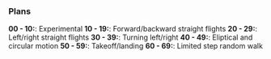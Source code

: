 ### Plans

**00 - 10:**: Experimental
**10 - 19:**: Forward/backward straight flights
**20 - 29:**: Left/right straight flights
**30 - 39:**: Turning left/right
**40 - 49:**: Eliptical and circular motion
**50 - 59:**: Takeoff/landing
**60 - 69:**: Limited step random walk
